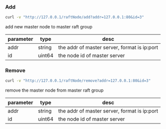 ### Add

```bash
curl -v "http://127.0.0.1/raftNode/add?addr=127.0.0.1:80&id=3"
```

add new master  node to master raft group

|parameter | type | desc|
|---|---|---|
|addr|string| the addr of master server, format is ip:port
|id|uint64| the node id of master server

### Remove

```bash
curl -v "http://127.0.0.1/raftNode/remove?addr=127.0.0.1:80&id=3"
```

remove the master node from master raft group

|parameter | type | desc|
|---|---|---|
|addr|string| the addr of master server, format is ip:port
|id|uint64| the node id of master server